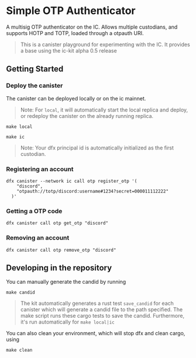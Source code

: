 # Simple OTP Authenticator

A multisig OTP authenticator on the IC. Allows multiple custodians, and supports HOTP and TOTP, loaded through a otpauth URI.

> This is a canister playground for experimenting with the IC. It provides a base using the ic-kit alpha 0.5 release


## Getting Started
### Deploy the canister

The canister can be deployed locally or on the ic mainnet.

> Note: For `local`, it will automatically start the local replica and deploy, or redeploy the canister on the already running replica.

```
make local

make ic
```

> Note: Your dfx principal id is automatically initialized as the first custodian.

### Registering an account

```
dfx canister --network ic call otp register_otp '(
    "discord", 
    "otpauth://totp/discord:username#1234?secret=000011112222"
  )'
```

### Getting a OTP code

```
dfx canister call otp get_otp "discord"
```

### Removing an account

```
dfx canister call otp remove_otp "discord"
```

## Developing in the repository

You can manually generate the candid by running

```
make candid
```

> The kit automatically generates a rust test `save_candid` for each canister which will generate a candid file to the path specified. The make script runs these cargo tests to save the candid. Furthermore, it's run automatically for `make local|ic` 

You can also clean your environment, which will stop dfx and clean cargo, using

```
make clean
```
